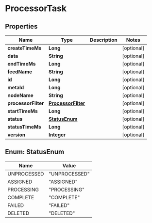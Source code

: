# ProcessorTask

## Properties
Name | Type | Description | Notes
------------ | ------------- | ------------- | -------------
**createTimeMs** | **Long** |  |  [optional]
**data** | **String** |  |  [optional]
**endTimeMs** | **Long** |  |  [optional]
**feedName** | **String** |  |  [optional]
**id** | **Long** |  |  [optional]
**metaId** | **Long** |  |  [optional]
**nodeName** | **String** |  |  [optional]
**processorFilter** | [**ProcessorFilter**](ProcessorFilter.md) |  |  [optional]
**startTimeMs** | **Long** |  |  [optional]
**status** | [**StatusEnum**](#StatusEnum) |  |  [optional]
**statusTimeMs** | **Long** |  |  [optional]
**version** | **Integer** |  |  [optional]

<a name="StatusEnum"></a>
## Enum: StatusEnum
Name | Value
---- | -----
UNPROCESSED | &quot;UNPROCESSED&quot;
ASSIGNED | &quot;ASSIGNED&quot;
PROCESSING | &quot;PROCESSING&quot;
COMPLETE | &quot;COMPLETE&quot;
FAILED | &quot;FAILED&quot;
DELETED | &quot;DELETED&quot;
